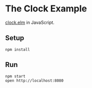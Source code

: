 # The Clock Example

[clock.elm](https://github.com/evancz/elm-architecture-tutorial/blob/master/examples/06-clock.elm) in JavaScript.

## Setup
```
npm install
```

## Run
```
npm start
open http://localhost:8080
```

